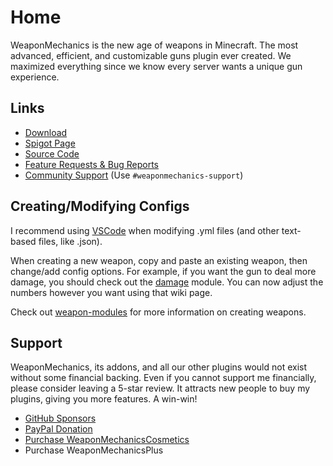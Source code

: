 # Home

WeaponMechanics is the new age of weapons in Minecraft. The most advanced, efficient, and customizable guns plugin ever created. We maximized everything since we know every server wants a unique gun experience.&#x20;

## Links

* [Download](https://github.com/WeaponMechanics/MechanicsMain/releases)
* [Spigot Page](https://www.spigotmc.org/resources/weaponmechanics-guns-in-minecraft-1-12-2-1-20-1.99913/)
* [Source Code](https://github.com/WeaponMechanics/MechanicsMain)
* [Feature Requests & Bug Reports](https://github.com/WeaponMechanics/MechanicsMain/issues/new/choose)
* [Community Support](https://discord.gg/ERVgpfg) (Use `#weaponmechanics-support`)

## Creating/Modifying Configs

I recommend using [VSCode](https://code.visualstudio.com/download) when modifying .yml files (and other text-based files, like .json).

When creating a new weapon, copy and paste an existing weapon, then change/add config options. For example, if you want the gun to deal more damage, you should check out the [damage](weapon-modules/damage/ "mention") module. You can now adjust the numbers however you want using that wiki page.&#x20;

Check out [weapon-modules](weapon-modules/ "mention") for more information on creating weapons.

## Support

WeaponMechanics, its addons, and all our other plugins would not exist without some financial backing. Even if you cannot support me financially, please consider leaving a 5-star review. It attracts new people to buy my plugins, giving you more features. A win-win!

* [GitHub Sponsors](https://github.com/sponsors/CJCrafter)
* [PayPal Donation](https://www.paypal.com/paypalme/cjcrafter)
* [Purchase WeaponMechanicsCosmetics](https://www.spigotmc.org/resources/weaponmechanicscosmetics-guns-in-minecraft-1-12-2-1-20-1.104539/)
* Purchase WeaponMechanicsPlus

